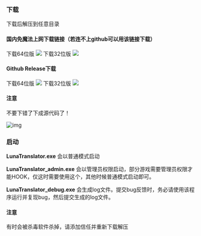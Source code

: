 ### 下载

下载后解压到任意目录

#### 国内免魔法上网下载链接（若连不上github可以用该链接下载）

下载64位版 <a href="https://lunatranslator.org/Resource/DownloadLuna/64" target="_blank"><img src="https://img.shields.io/badge/download_64bit-blue"/></a> 下载32位版 <a href="https://lunatranslator.org/Resource/DownloadLuna/32" target="_blank"><img src="https://img.shields.io/badge/download_32bit-blue"/></a>

#### Github Release下载

下载64位版 <a href="https://github.com/HIllya51/LunaTranslator/releases/latest/download/LunaTranslator.zip" target="_blank"><img src="https://img.shields.io/badge/download_64bit-blue"/></a> 下载32位版 <a href="https://github.com/HIllya51/LunaTranslator/releases/latest/download/LunaTranslator_x86.zip" target="_blank"><img src="https://img.shields.io/badge/download_32bit-blue"/></a>


#### 注意

不要下错了下成源代码了！

![img](https://image.lunatranslator.org/zh/down.png)

### 启动


**LunaTranslator.exe** 会以普通模式启动 

**LunaTranslator_admin.exe** 会以管理员权限启动，部分游戏需要管理员权限才能HOOK，仅这时需要使用这个，其他时候普通模式启动即可。

**LunaTranslator_debug.exe** 会生成log文件。提交bug反馈时，务必请使用该程序运行并复现bug，然后提交生成的log文件。



#### 注意

有时会被杀毒软件杀掉，请添加信任并重新下载解压
